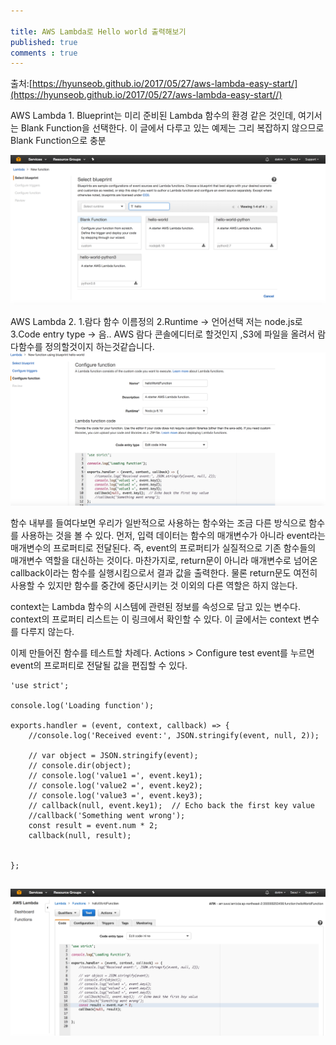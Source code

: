 ```yaml
---

title: AWS Lambda로 Hello world 출력해보기
published: true
comments : true
---
```



출처:[https://hyunseob.github.io/2017/05/27/aws-lambda-easy-start/](https://hyunseob.github.io/2017/05/27/aws-lambda-easy-start//)

AWS Lambda 1. Blueprint는 미리 준비된 Lambda 함수의 환경 같은 것인데, 여기서는 Blank Function을 선택한다. 이 글에서 다루고 있는 예제는 그리 복잡하지 않으므로 Blank Function으로 충분 

![](/assets/imgs/2017/06/08/aws-lambda-hello-world-1-20170608.png)

AWS Lambda 2. 1.람다 함수 이름정의 2.Runtime -> 언어선택 저는 node.js로 3.Code entry type -> 음.. AWS 람다 콘솔에디터로 할것인지 ,S3에 파일을 올려서 람다함수를 정의할것이지 하는것같습니다. 
![](/assets/imgs/2017/06/08/aws-lambda-hello-world-2-20170608.png)


함수 내부를 들여다보면 우리가 일반적으로 사용하는 함수와는 조금 다른 방식으로 함수를 사용하는 것을 볼 수 있다. 먼저, 입력 데이터는 함수의 매개변수가 아니라 event라는 매개변수의 프로퍼티로 전달된다. 즉, event의 프로퍼티가 실질적으로 기존 함수들의 매개변수 역할을 대신하는 것이다. 마찬가지로, return문이 아니라 매개변수로 넘어온 callback이라는 함수를 실행시킴으로서 결과 값을 출력한다. 물론 return문도 여전히 사용할 수 있지만 함수를 중간에 중단시키는 것 이외의 다른 역할은 하지 않는다.

context는 Lambda 함수의 시스템에 관련된 정보를 속성으로 담고 있는 변수다. context의 프로퍼티 리스트는 이 링크에서 확인할 수 있다. 이 글에서는 context 변수를 다루지 않는다.

이제 만들어진 함수를 테스트할 차례다. Actions > Configure test event를 누르면 event의 프로퍼티로 전달될 값을 편집할 수 있다.


```
'use strict';

console.log('Loading function');

exports.handler = (event, context, callback) => {
    //console.log('Received event:', JSON.stringify(event, null, 2));

    // var object = JSON.stringify(event);
    // console.dir(object);
    // console.log('value1 =', event.key1);
    // console.log('value2 =', event.key2);
    // console.log('value3 =', event.key3);
    // callback(null, event.key1);  // Echo back the first key value
    //callback('Something went wrong');
    const result = event.num * 2;
    callback(null, result);


};


```
![](/assets/imgs/2017/06/08/aws-lambda-hello-world-3-20170608_ixfnk75dc.png)
